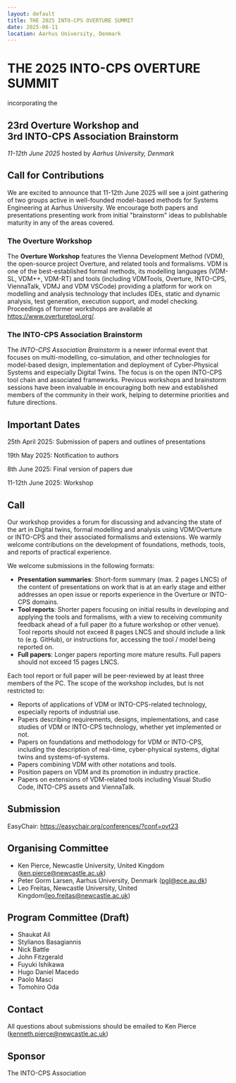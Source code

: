```yaml
---
layout: default
title: THE 2025 INTO-CPS OVERTURE SUMMIT
date: 2025-06-11
location: Aarhus University, Denmark
---
```

# THE 2025 INTO-CPS OVERTURE SUMMIT

incorporating the 

## 23rd Overture Workshop and<br/> 3rd INTO-CPS Association Brainstorm

*11-12th June 2025* hosted by *Aarhus University, Denmark*

## Call for Contributions
We are excited to announce that 11-12th June 2025 will see a joint gathering of two groups active in well-founded model-based methods for Systems Engineering at Aarhus University.  We encourage both papers and presentations presenting work from initial "brainstorm" ideas to publishable maturity in any of the areas covered.   

### The  Overture Workshop 
The **Overture Workshop** features the Vienna Development Method (VDM), the open-source project Overture, and related tools and formalisms. VDM is one of the best-established formal methods, its modelling languages (VDM-SL, VDM++, VDM-RT) and tools (including VDMTools, Overture, INTO-CPS, ViennaTalk, VDMJ and VDM VSCode) providing a platform for work on modelling and analysis technology that includes IDEs, static and dynamic analysis, test generation, execution support, and model checking. Proceedings of former workshops are available at https://www.overturetool.org/.

### The INTO-CPS Association Brainstorm
The *INTO-CPS Association Brainstorm* is a newer informal event that focuses on multi-modelling, co-simulation, and other technologies for model-based design, implementation and deployment of Cyber-Physical Systems and especially Digital Twins. The focus is on the open INTO-CPS tool chain and associated frameworks. Previous workshops and brainstorm sessions have been invaluable in encouraging both new and established members of the community in their work, helping to determine priorities and future directions. 

## Important Dates 

25th April 2025: Submission of papers and outlines of presentations

19th May 2025: Notification to authors

8th June 2025: Final version of papers due

11-12th June 2025: Workshop

## Call
Our workshop provides a forum for discussing and advancing the state of the art in Digital twins, formal modelling and analysis using VDM/Overture or INTO-CPS and their associated formalisms and extensions. We warmly welcome contributions on the development of foundations, methods, tools, and reports of practical experience. 

We welcome submissions in the following formats:

*	**Presentation summaries**: Short-form summary (max. 2 pages LNCS) of the content of presentations on work that is at an early stage and either addresses an open issue or reports experience in the Overture or INTO-CPS domains.  
*	**Tool reports**: Shorter papers focusing on initial results in developing and applying the tools and formalisms, with a view to receiving community feedback ahead of a full paper (to a future workshop or other venue). Tool reports should not exceed 8 pages LNCS and should include a link to (e.g. GitHub), or instructions for, accessing the tool / model being reported on.
*	**Full papers**: Longer papers reporting more mature results. Full papers should not exceed 15 pages LNCS.

Each tool report or full paper will be peer-reviewed by at least three members of the PC. The scope of the workshop includes, but is not restricted to:

*	Reports of applications of VDM or INTO-CPS-related technology, especially reports of industrial use.
*	Papers describing requirements, designs, implementations, and case studies of VDM or INTO-CPS technology, whether yet implemented or not.
*	Papers on foundations and methodology for VDM or INTO-CPS, including the description of real-time, cyber-physical systems, digital twins and systems-of-systems.
*	Papers combining VDM with other notations and tools.
*	Position papers on VDM and its promotion in industry practice.
*	Papers on extensions of VDM-related tools including Visual Studio Code, INTO-CPS assets and ViennaTalk.

## Submission
EasyChair: https://easychair.org/conferences/?conf=ovt23

## Organising Committee

*	Ken Pierce, Newcastle University, United Kingdom (ken.pierce@newcastle.ac.uk)
*	Peter Gorm Larsen, Aarhus University, Denmark (pgl@ece.au.dk) 
*	Leo Freitas, Newcastle University, United Kingdom(leo.freitas@newcastle.ac.uk)

## Program Committee (Draft) 

* Shaukat Ali
*	Stylianos Basagiannis
*	Nick Battle
*	John Fitzgerald
*	Fuyuki Ishikawa
*	Hugo Daniel Macedo
*	Paolo Masci
*	Tomohiro Oda

## Contact
All questions about submissions should be emailed to Ken Pierce (kenneth.pierce@newcastle.ac.uk)

## Sponsor

The INTO-CPS Association


